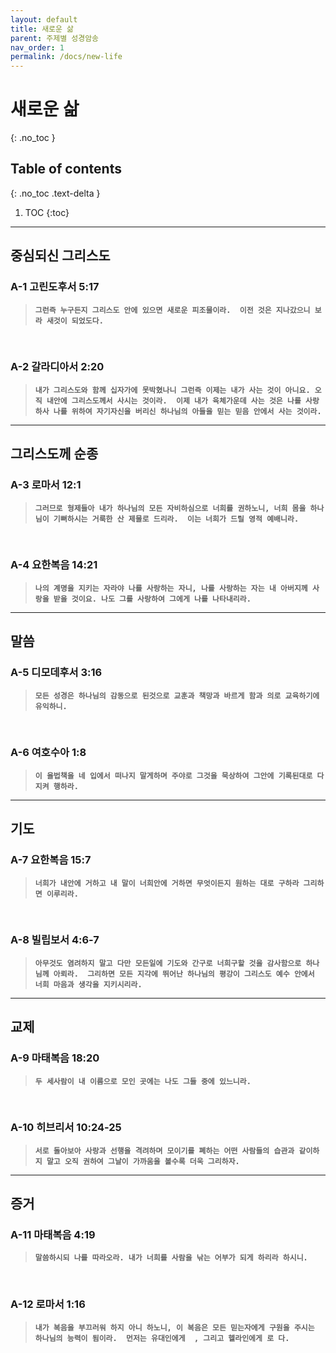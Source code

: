 ```yaml
---
layout: default
title: 새로운 삶
parent: 주제별 성경암송
nav_order: 1
permalink: /docs/new-life
---
```


# 새로운 삶
{: .no_toc }

## Table of contents
{: .no_toc .text-delta }

1. TOC
{:toc}

---

## 중심되신 그리스도

### A-1 고린도후서 5:17
> **`그런즉 누구든지 그리스도 안에 있으면 새로운 피조물이라. 
> 이전 것은 지나갔으니 보라 새것이 되었도다.`**

&nbsp;
### A-2 갈라디아서 2:20
> **`내가 그리스도와 함께 십자가에 못박혔나니 그런즉 이제는 내가 사는 것이 아니요. 오직 내안에 그리스도께서 사시는 것이라. 
> 이제 내가 육체가운데 사는 것은 나를 사랑하사 나를 위하여 자기자신을 버리신 하나님의 아들을 믿는 믿음 안에서 사는 것이라. 
> `**


---

## 그리스도께 순종
### A-3 로마서 12:1
> **`그러므로 형제들아 내가 하나님의 모든 자비하심으로 너희를 권하노니, 너희 몸을 하나님이 기뻐하시는 거룩한 산 제물로 드리라. 
> 이는 너희가 드릴 영적 예배니라. `**

&nbsp;

### A-4 요한복음 14:21
> **`나의 계명을 지키는 자라야 나를 사랑하는 자니, 나를 사랑하는 자는 내 아버지께 사랑을 받을 것이요. 나도 그를 사랑하여 그에게 나를 나타내리라. 
> `**

---

## 말씀

### A-5 디모데후서 3:16
> **`모든 성경은 하나님의 감동으로 된것으로 교훈과 책망과 바르게 함과 의로 교육하기에 유익하니. 
> `**

&nbsp;

### A-6 여호수아 1:8
> **`이 율법책을 네 입에서 떠나지 말게하며 주야로 그것을 묵상하여 그안에 기록된대로 다 지켜 행하라. 
> `**


---

## 기도
### A-7 요한복음 15:7
> **`너희가 내안에 거하고 내 말이 너희안에 거하면 무엇이든지 원하는 대로 구하라 그리하면 이루리라. 
> `**

&nbsp;

### A-8 빌립보서 4:6-7
> **`아무것도 염려하지 말고 다만 모든일에 기도와 간구로 너희구할 것을 감사함으로 하나님께 아뢰라. 
> 그리하면 모든 지각에 뛰어난 하나님의 평강이 그리스도 예수 안에서 너희 마음과 생각을 지키시리라. 
> `**


---

## 교제

### A-9 마태복음 18:20
> **`두 세사람이 내 이름으로 모인 곳에는 나도 그들 중에 있느니라. 
> `**

&nbsp;

### A-10 히브리서 10:24-25
> **`서로 돌아보아 사랑과 선행을 격려하며 모이기를 폐하는 어떤 사람들의 습관과 같이하지 말고 오직 권하여 그날이 가까움을 볼수록 더욱 그리하자. 
> `**

---

## 증거

### A-11 마태복음 4:19
> **`말씀하시되 나를 따라오라. 내가 너희를 사람을 낚는 어부가 되게 하리라 하시니. 
> `**


&nbsp;

### A-12 로마서 1:16
> **`내가 복음을 부끄러워 하지 아니 하노니, 이 복음은 모든 믿는자에게 구원을 주시는 하나님의 능력이 됨이라. 
> 먼저는 유대인에게  , 그리고 헬라인에게 로 다. 
> `**


